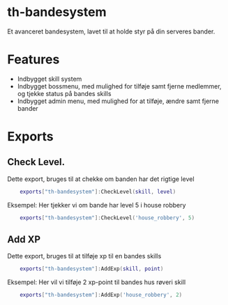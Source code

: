 # th-bandesystem

Et avanceret bandesystem, lavet til at holde styr på din serveres bander.

# Features

- Indbygget skill system
- Indbygget bossmenu, med mulighed for tilføje samt fjerne medlemmer, og tjekke status på bandes skills
- Indbygget admin menu, med mulighed for at tilføje, ændre samt fjerne bander


# Exports

## Check Level.
Dette export, bruges til at chekke om banden har det rigtige level

```lua
    exports["th-bandesystem"]:CheckLevel(skill, level)
```

Eksempel:
    Her tjekker vi om bande har level 5 i house robbery
```lua
    exports["th-bandesystem"]:CheckLevel('house_robbery', 5)
```


## Add XP

Dette export, bruges til at tilføje xp til en bandes skills

```lua
    exports["th-bandesystem"]:AddExp(skill, point)
```


Eksempel:
    Her vil vi tilføje 2 xp-point til bandes hus røveri skill
```lua
    exports["th-bandesystem"]:AddExp('house_robbery', 2)
```